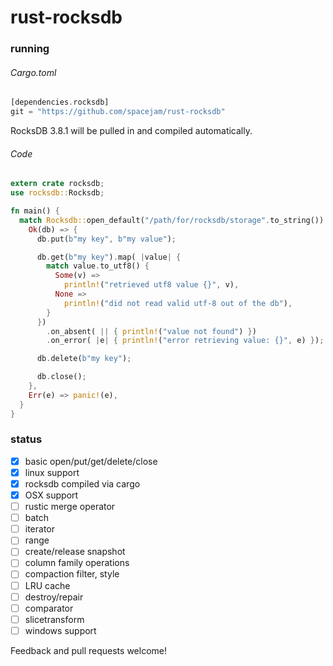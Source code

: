 rust-rocksdb
============

### running
###### Cargo.toml
```rust
[dependencies.rocksdb]
git = "https://github.com/spacejam/rust-rocksdb"
```
RocksDB 3.8.1 will be pulled in and compiled automatically.
###### Code
```rust
extern crate rocksdb;
use rocksdb::Rocksdb;

fn main() {
  match Rocksdb::open_default("/path/for/rocksdb/storage".to_string()) {
    Ok(db) => {
      db.put(b"my key", b"my value");

      db.get(b"my key").map( |value| {
        match value.to_utf8() {
          Some(v) =>
            println!("retrieved utf8 value {}", v),
          None =>
            println!("did not read valid utf-8 out of the db"),
        }
      })
        .on_absent( || { println!("value not found") })
        .on_error( |e| { println!("error retrieving value: {}", e) });

      db.delete(b"my key");

      db.close();
    },
    Err(e) => panic!(e),
  }
}
```

### status
  - [x] basic open/put/get/delete/close
  - [x] linux support
  - [x] rocksdb compiled via cargo
  - [x] OSX support
  - [ ] rustic merge operator
  - [ ] batch
  - [ ] iterator
  - [ ] range
  - [ ] create/release snapshot
  - [ ] column family operations
  - [ ] compaction filter, style
  - [ ] LRU cache
  - [ ] destroy/repair
  - [ ] comparator
  - [ ] slicetransform
  - [ ] windows support

Feedback and pull requests welcome!

